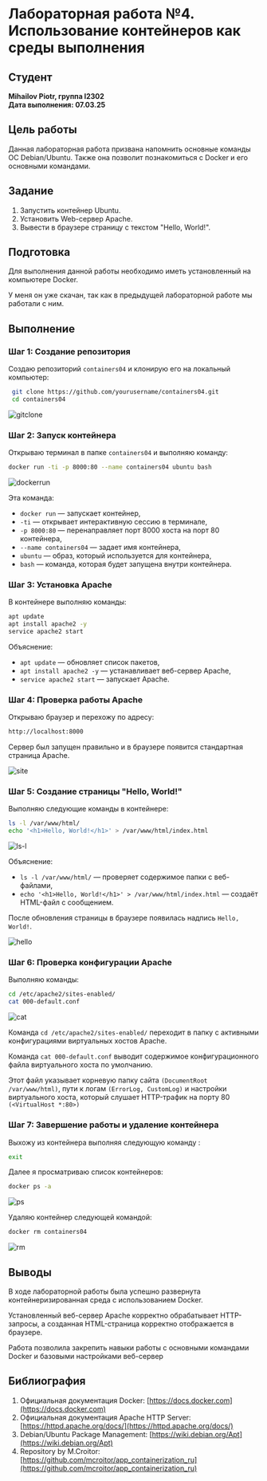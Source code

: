 # Лабораторная работа №4. Использование контейнеров как среды выполнения

## Студент

**Mihailov Piotr, группа I2302**  
**Дата выполнения: 07.03.25**

## Цель работы

Данная лабораторная работа призвана напомнить основные команды ОС Debian/Ubuntu. Также она позволит познакомиться с Docker и его основными командами.

## Задание

1. Запустить контейнер Ubuntu.
2. Установить Web-сервер Apache.
3. Вывести в браузере страницу с текстом "Hello, World!".

## Подготовка

Для выполнения данной работы необходимо иметь установленный на компьютере Docker.

У меня он уже скачан, так как в предыдущей лабораторной работе мы работали с ним.

## Выполнение

### Шаг 1: Создание репозитория

Создаю репозиторий `containers04` и клонирую его на локальный компьютер:

```sh
 git clone https://github.com/yourusername/containers04.git
 cd containers04
```

![gitclone](/images/gitclone.png)

### Шаг 2: Запуск контейнера

Открываю терминал в папке `containers04` и выполняю команду:

```sh
docker run -ti -p 8000:80 --name containers04 ubuntu bash
```

![dockerrun](/images/dockerrun.png)

Эта команда:

- `docker run` — запускает контейнер,
- `-ti` — открывает интерактивную сессию в терминале,
- `-p 8000:80` — перенаправляет порт 8000 хоста на порт 80 контейнера,
- `--name containers04` — задает имя контейнера,
- `ubuntu` — образ, который используется для контейнера,
- `bash` — команда, которая будет запущена внутри контейнера.

### Шаг 3: Установка Apache

В контейнере выполняю команды:

```sh
apt update
apt install apache2 -y
service apache2 start
```

Объяснение:

- `apt update` — обновляет список пакетов,
- `apt install apache2 -y` — устанавливает веб-сервер Apache,
- `service apache2 start` — запускает Apache.

### Шаг 4: Проверка работы Apache

Открываю браузер и перехожу по адресу:

```bash
http://localhost:8000
```

Сервер был запущен правильно и в браузере появится стандартная страница Apache.

![site](/images/siteapache.png)

### Шаг 5: Создание страницы "Hello, World!"

Выполняю следующие команды в контейнере:

```sh
ls -l /var/www/html/
echo '<h1>Hello, World!</h1>' > /var/www/html/index.html
```

![ls-l](/images/ls-l.png)

Объяснение:

- `ls -l /var/www/html/` — проверяет содержимое папки с веб-файлами,
- `echo '<h1>Hello, World!</h1>' > /var/www/html/index.html` — создаёт HTML-файл с сообщением.

После обновления страницы в браузере появилась надпись `Hello, World!`.

![hello](/images/hello.png)

### Шаг 6: Проверка конфигурации Apache

Выполняю команды:

```sh
cd /etc/apache2/sites-enabled/
cat 000-default.conf
```

![cat](/images/cat%20default.png)

Команда `cd /etc/apache2/sites-enabled/` переходит в папку с активными конфигурациями виртуальных хостов Apache.

Команда `cat 000-default.conf` выводит содержимое конфигурационного файла виртуального хоста по умолчанию.

Этот файл указывает корневую папку сайта `(DocumentRoot /var/www/html)`, пути к логам `(ErrorLog, CustomLog)` и настройки виртуального хоста, который слушает HTTP-трафик на порту 80 `(<VirtualHost *:80>)`

### Шаг 7: Завершение работы и удаление контейнера

Выхожу из контейнера выполняя следующую команду :

```sh
exit
```

Далее я просматриваю список контейнеров:

```sh
docker ps -a
```

![ps](/images/dockerps.png)

Удаляю контейнер следующей командой:

```sh
docker rm containers04
```

![rm](/images/dockerrm.png)

## Выводы

В ходе лабораторной работы была успешно развернута контейнеризированная среда с использованием Docker.

Установленный веб-сервер Apache корректно обрабатывает HTTP-запросы, а созданная HTML-страница корректно отображается в браузере.

Работа позволила закрепить навыки работы с основными командами Docker и базовыми настройками веб-сервер

## Библиография

1. Официальная документация Docker: [https://docs.docker.com](https://docs.docker.com)
2. Официальная документация Apache HTTP Server: [https://httpd.apache.org/docs/](https://httpd.apache.org/docs/)
3. Debian/Ubuntu Package Management: [https://wiki.debian.org/Apt](https://wiki.debian.org/Apt)
4. Repository by M.Croitor: [https://github.com/mcroitor/app_containerization_ru](https://github.com/mcroitor/app_containerization_ru)
